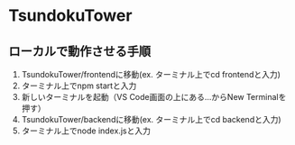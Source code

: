 # TsundokuTower
## ローカルで動作させる手順
1. TsundokuTower/frontendに移動(ex. ターミナル上でcd frontendと入力)
2. ターミナル上でnpm startと入力
3. 新しいターミナルを起動（VS Code画面の上にある...からNew Terminalを押す）
3. TsundokuTower/backendに移動(ex. ターミナル上でcd backendと入力)
4. ターミナル上でnode index.jsと入力
